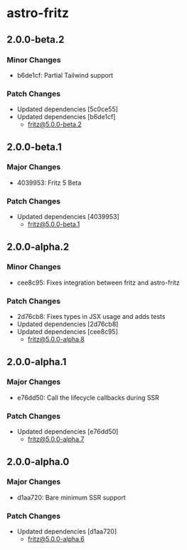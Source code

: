 # astro-fritz

## 2.0.0-beta.2

### Minor Changes

- b6de1cf: Partial Tailwind support

### Patch Changes

- Updated dependencies [5c0ce55]
- Updated dependencies [b6de1cf]
  - fritz@5.0.0-beta.2

## 2.0.0-beta.1

### Major Changes

- 4039953: Fritz 5 Beta

### Patch Changes

- Updated dependencies [4039953]
  - fritz@5.0.0-beta.1

## 2.0.0-alpha.2

### Minor Changes

- cee8c95: Fixes integration between fritz and astro-fritz

### Patch Changes

- 2d76cb8: Fixes types in JSX usage and adds tests
- Updated dependencies [2d76cb8]
- Updated dependencies [cee8c95]
  - fritz@5.0.0-alpha.8

## 2.0.0-alpha.1

### Major Changes

- e76dd50: Call the lifecycle callbacks during SSR

### Patch Changes

- Updated dependencies [e76dd50]
  - fritz@5.0.0-alpha.7

## 2.0.0-alpha.0

### Major Changes

- d1aa720: Bare minimum SSR support

### Patch Changes

- Updated dependencies [d1aa720]
  - fritz@5.0.0-alpha.6
